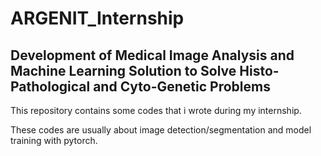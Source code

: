# ARGENIT_Internship
## Development of Medical Image Analysis and Machine Learning Solution to Solve Histo-Pathological and Cyto-Genetic Problems

This repository contains some codes that i wrote during my internship.

These codes are usually about image detection/segmentation and model training with pytorch.
